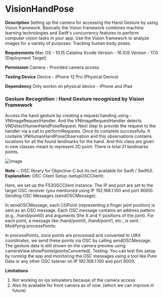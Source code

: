 # VisionHandPose 
**Description**
Setting up the camera for accessing the Hand Gesture by using Vision framework. 
Basically the Vision framework combines machine learning technologies and Swift's concurrency features to perform computer vision tasks in your app. Use the Vision framework to analyze images for a variety of purposes: Tracking human body poses. 

**Requirements**
Mac OS - 10.15 Catalina
Xcode Version - 16
IOS Version - 17.0 (Deployment Target)

**Permission**
Camera - Provided camera access

**Testing Device**
Device - iPhone 12 Pro (Physical Device)

**Dependency**
Only workin on physical device - iPhone and iPad

### Gesture Recognition : Hand Gesture recognized by Vision Framework 
Access the hand gesture by creating a request handing using - VNImageRequestHandler. And the VNImageRequestHandler detects VNDetectHumanHandPoseRequest.
Next step to provide the request to the handler via a call to performRequests. Once its complete successfully. It contains VNHumanHandPoseObservation and this observations contains locations for all the found landmarks for the hand. And this class are given in new classes meant to represent 2D point.
There is total 21 landmarks points.

![image](https://github.com/user-attachments/assets/9993d16f-e2c3-4c2b-93ba-45d62e7c44de)



**Note -:** OSC library for Objective-C but its not available for Swift / SwiftUI.
**Explanation:**
 OSC Client Setup (setupOSCClient): 
 
 Here, we set up the F53OSCClient instance. The IP and port are set to the target OSC receiver (you mentioned using IP 192.168.1.100 and port 8000).
 Sending OSC Messages (sendOSCMessage):

 In sendOSCMessage, each CGPoint (representing a finger joint position) is sent as an OSC message. Each OSC message contains an address pattern (e.g., /hand/point0) and arguments (the X and Y positions of the joint).
 For each point, a message like /hand/point0, /hand/point1, etc., is sent.
 Modifying processPoints:

 In processPoints, once points are processed and converted to UIKit coordinates, we send these points via OSC by calling sendOSCMessage.
 The gesture data is still shown on the camera preview using cameraView.showPoints(pointsConverted).
 Testing:
 You can test this setup by running the app and monitoring the OSC messages using a tool like Pure Data or any other OSC listener on IP 192.168.1.100 and port 8000.

 **Limitations**
1. Not working on ios simulators because of the camera access.
2. Also its available for front camera as of now. (which we can improve in future)

